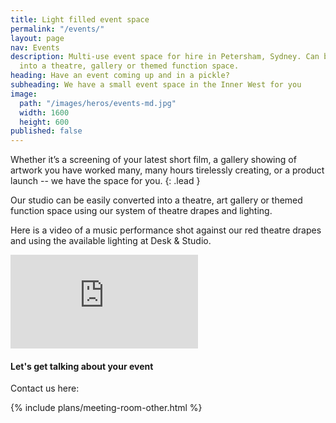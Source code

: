 ```yaml
---
title: Light filled event space
permalink: "/events/"
layout: page
nav: Events
description: Multi-use event space for hire in Petersham, Sydney. Can be easily converted
  into a theatre, gallery or themed function space.
heading: Have an event coming up and in a pickle?
subheading: We have a small event space in the Inner West for you
image:
  path: "/images/heros/events-md.jpg"
  width: 1600
  height: 600
published: false
---
```


Whether it’s a screening of your latest short film, a gallery showing of artwork you have worked many, many hours tirelessly creating, or a product launch -- we have the space for you.
{: .lead }

Our studio can be easily converted into a theatre, art gallery or themed function space using our system of theatre drapes and lighting.

Here is a video of a music performance shot against our red theatre drapes and using the available lighting at Desk & Studio.

<div class="embed-responsive embed-responsive-16by9 text-center col-md-8 mx-md-auto">
  <iframe class="embed-responsive-item" src="https://www.youtube.com/embed/IzZpPjaFkSQ" frameborder="0" allow="autoplay; encrypted-media" allowfullscreen></iframe>
</div>

#### Let's get talking about your event

Contact us here:

<div class="card-columns">

  {% include plans/meeting-room-other.html %}

</div>